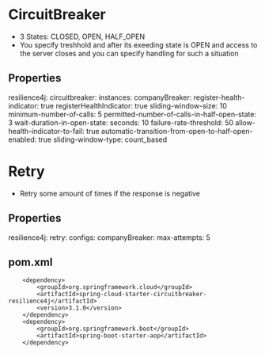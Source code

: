 # CircuitBreaker
- 3 States: CLOSED, OPEN, HALF_OPEN
- You specify treshhold and after its exeeding state is OPEN and access to the server closes and you can specify handling for such a situation
## Properties
resilience4j:
  circuitbreaker:
    instances:
      companyBreaker:
        register-health-indicator: true
        registerHealthIndicator: true
        sliding-window-size: 10
        minimum-number-of-calls: 5
        permitted-number-of-calls-in-half-open-state: 3
        wait-duration-in-open-state:
          seconds: 10
        failure-rate-threshold: 50
        allow-health-indicator-to-fail: true
        automatic-transition-from-open-to-half-open-enabled: true
        sliding-window-type: count_based
# Retry
- Retry some amount of times if the response is negative 
## Properties
resilience4j:
  retry:
    configs:
      companyBreaker:
        max-attempts: 5
## pom.xml
        <dependency>
			<groupId>org.springframework.cloud</groupId>
			<artifactId>spring-cloud-starter-circuitbreaker-resilience4j</artifactId>
			<version>3.1.0</version>
		</dependency>
		<dependency>
			<groupId>org.springframework.boot</groupId>
			<artifactId>spring-boot-starter-aop</artifactId>
		</dependency>